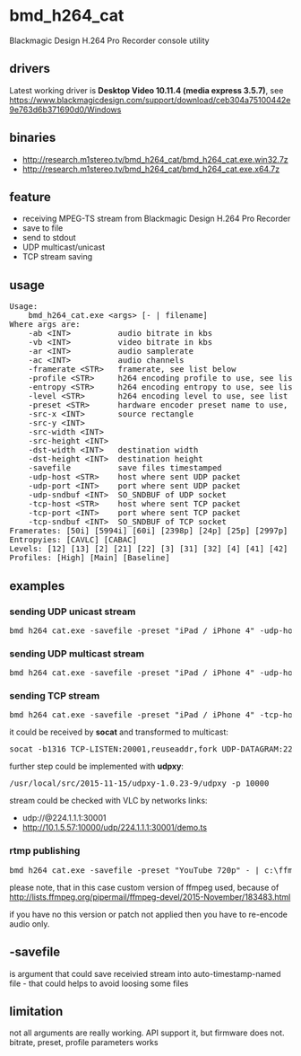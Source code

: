 # bmd_h264_cat
Blackmagic Design H.264 Pro Recorder console utility

## drivers
Latest working driver is **Desktop Video 10.11.4 (media express 3.5.7)**, see  https://www.blackmagicdesign.com/support/download/ceb304a75100442e9e763d6b371690d0/Windows

## binaries
* http://research.m1stereo.tv/bmd_h264_cat/bmd_h264_cat.exe.win32.7z
* http://research.m1stereo.tv/bmd_h264_cat/bmd_h264_cat.exe.x64.7z 


## feature
* receiving MPEG-TS stream from Blackmagic Design H.264 Pro Recorder
* save to file
* send to stdout
* UDP multicast/unicast
* TCP stream saving

## usage
<pre>
Usage:
    bmd_h264_cat.exe &lt;args&gt; [- | filename]
Where args are:
    -ab &lt;INT&gt;          audio bitrate in kbs
    -vb &lt;INT&gt;          video bitrate in kbs
    -ar &lt;INT&gt;          audio samplerate
    -ac &lt;INT&gt;          audio channels
    -framerate &lt;STR&gt;   framerate, see list below
    -profile &lt;STR&gt;     h264 encoding profile to use, see list below
    -entropy &lt;STR&gt;     h264 encoding entropy to use, see list below
    -level &lt;STR&gt;       h264 encoding level to use, see list below
    -preset &lt;STR&gt;      hardware encoder preset name to use, see list in logs
    -src-x &lt;INT&gt;       source rectangle
    -src-y &lt;INT&gt;
    -src-width &lt;INT&gt;
    -src-height &lt;INT&gt;
    -dst-width &lt;INT&gt;   destination width
    -dst-height &lt;INT&gt;  destination height
    -savefile          save files timestamped
    -udp-host &lt;STR&gt;    host where sent UDP packet
    -udp-port &lt;INT&gt;    port where sent UDP packet
    -udp-sndbuf &lt;INT&gt;  SO_SNDBUF of UDP socket
    -tcp-host &lt;STR&gt;    host where sent TCP packet
    -tcp-port &lt;INT&gt;    port where sent TCP packet
    -tcp-sndbuf &lt;INT&gt;  SO_SNDBUF of TCP socket
Framerates: [50i] [5994i] [60i] [2398p] [24p] [25p] [2997p] [30p] [50p] [5994p] [60p]
Entropyies: [CAVLC] [CABAC]
Levels: [12] [13] [2] [21] [22] [3] [31] [32] [4] [41] [42]
Profiles: [High] [Main] [Baseline]
</pre>

## examples

### sending UDP unicast stream
<pre>bmd_h264_cat.exe -savefile -preset "iPad / iPhone 4" -udp-host 10.1.5.65 -udp-port 40001</pre>

### sending UDP multicast stream
<pre>bmd_h264_cat.exe -savefile -preset "iPad / iPhone 4" -udp-host 224.1.1.1 -udp-port 40001</pre>

### sending TCP stream
<pre>bmd_h264_cat.exe -savefile -preset "iPad / iPhone 4" -tcp-host 10.1.5.57 -tcp-port 20001</pre>

it could be received by **socat** and transformed to multicast:
<pre>socat -b1316 TCP-LISTEN:20001,reuseaddr,fork UDP-DATAGRAM:224.1.1.1:30001,ttl=10</pre>

further step could be implemented with **udpxy**:
<pre>/usr/local/src/2015-11-15/udpxy-1.0.23-9/udpxy -p 10000</pre>

stream could be checked with VLC by networks links:
* udp://@224.1.1.1:30001
* http://10.1.5.57:10000/udp/224.1.1.1:30001/demo.ts

### rtmp publishing

<pre>
bmd_h264_cat.exe -savefile -preset "YouTube 720p" - | c:\ffmpeg\bin\ffmpeg_flv_aac_seq_header.exe -f mpegts -i - -acodec copy -vcodec copy -flvflags aac_seq_header_detect -bsf:a aac_adtstoasc -f flv rtmp://a.rtmp.youtube.com/live2/foo-bar-key
</pre>

please note, that in this case custom version of ffmpeg used, because of http://lists.ffmpeg.org/pipermail/ffmpeg-devel/2015-November/183483.html

if you have no this version or patch not applied then you have to re-encode audio only.

## -savefile
is argument that could save receivied stream into auto-timestamp-named file - that could helps to avoid loosing some files

## limitation
not all arguments are really working. API support it, but firmware does not. bitrate, preset, profile parameters works
